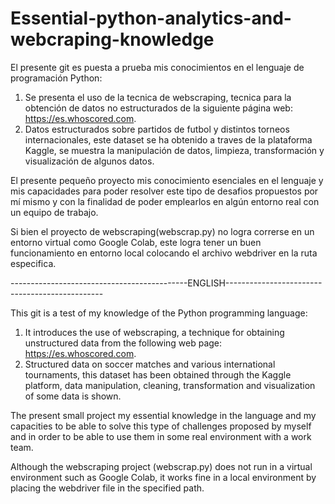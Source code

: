 # Essential-python-analytics-and-webcraping-knowledge

El presente git es puesta a prueba mis conocimientos en el lenguaje de programación Python:
1. Se presenta el uso de la tecnica de webscraping, tecnica para la obtención de datos no estructurados de la siguiente página web: https://es.whoscored.com.
2. Datos estructurados sobre partidos de futbol y distintos torneos internacionales, este dataset se ha obtenido a traves de la plataforma Kaggle, se muestra la manipulación de datos, limpieza, transformación y visualización de algunos datos.

El presente pequeño proyecto mis conocimiento esenciales en el lenguaje y mis capacidades para poder resolver este tipo de desafios propuestos por mí mismo y con la finalidad de poder emplearlos en algún entorno real con un equipo de trabajo.

Si bien el proyecto de webscraping(webscrap.py) no logra correrse en un entorno virtual como Google Colab, este logra tener un buen funcionamiento en entorno local colocando el archivo webdriver en la ruta especifica.

--------------------------------------------ENGLISH-----------------------------------------------

This git is a test of my knowledge of the Python programming language:
1. It introduces the use of webscraping, a technique for obtaining unstructured data from the following web page: https://es.whoscored.com.
2. Structured data on soccer matches and various international tournaments, this dataset has been obtained through the Kaggle platform, data manipulation, cleaning, transformation and visualization of some data is shown.

The present small project my essential knowledge in the language and my capacities to be able to solve this type of challenges proposed by myself and in order to be able to use them in some real environment with a work team.

Although the webscraping project (webscrap.py) does not run in a virtual environment such as Google Colab, it works fine in a local environment by placing the webdriver file in the specified path.

